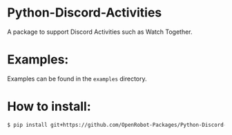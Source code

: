# Python-Discord-Activities

A package to support Discord Activities such as Watch Together.

# Examples:
Examples can be found in the `examples` directory.

# How to install:
```sh
$ pip install git+https://github.com/OpenRobot-Packages/Python-Discord-Activities
```